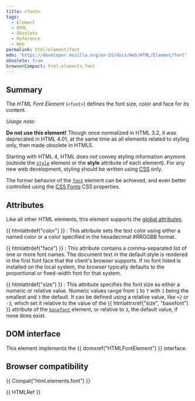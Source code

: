 ```yaml
---
title: <font>
tags:
  - Element
  - HTML
  - Obsolete
  - Reference
  - Web
permalink: html/element/font
mdn: 'https://developer.mozilla.org/en-US/docs/Web/HTML/Element/font'
obsolete: true
browserCompact: html.elements.font
---
```

## Summary

The _HTML Font Element_ (`<font>`) defines the font size, color and face for its content.

_Usage note:_ 

**Do not use this element!** Though once normalized in HTML 3.2, it was deprecated in HTML 4.01, at the same time as all elements related to styling only, then made obsolete in HTML5.

Starting with HTML 4, HTML does not convey styling information anymore (outside the [`style`](/html/element/style/) element or the **style** attribute of each element). For any new web development, styling should be written using [CSS](/en-US/docs/CSS "CSS") only.

The former behavior of the [`font`](/html/element/font/) element can be achieved, and even better controlled using the [CSS Fonts](/css/css_fonts) CSS properties.

## Attributes

Like all other HTML elements, this element supports the [global attributes](/en-US/docs/HTML/Global_attributes "HTML/Global attributes").

{{ htmlattrdef("color") }}
: This attribute sets the text color using either a named color or a color specified in the hexadecimal #RRGGBB format.

{{ htmlattrdef("face") }}
: This attribute contains a comma-separated list of one or more font names. The document text in the default style is rendered in the first font face that the client's browser supports. If no font listed is installed on the local system, the browser typically defaults to the proportional or fixed-width font for that system.

{{ htmlattrdef("size") }}
: This attribute specifies the font size as either a numeric or relative value. Numeric values range from `1` to `7` with `1` being the smallest and `3` the default. It can be defined using a relative value, like `+2` or `-3`, which set it relative to the value of the {{ htmlattrxref("size", "basefont") }} attribute of the [`basefont`](/html/element/basefont/) element, or relative to `3`, the default value, if none does exist.

## DOM interface

This element implements the {{ domxref("HTMLFontElement") }} interface.

## Browser compatibility

{{ Compat("html.elements.font") }}

{{ HTMLRef }}